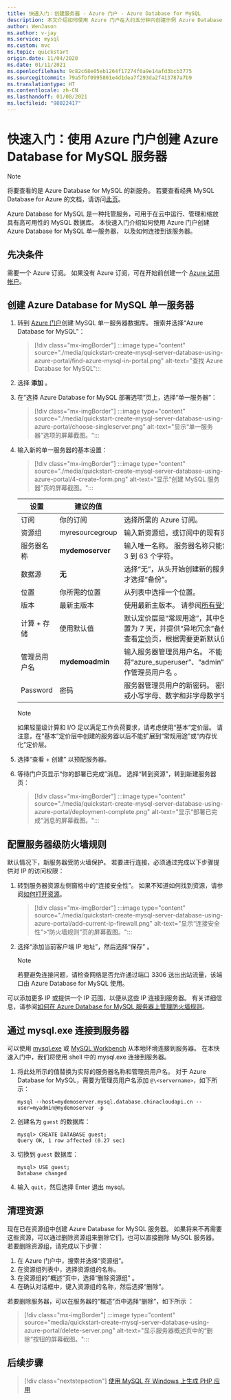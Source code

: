 ```yaml
---
title: 快速入门：创建服务器 - Azure 门户 - Azure Database for MySQL
description: 本文介绍如何使用 Azure 门户在大约五分钟内创建示例 Azure Database for MySQL 服务器。
author: WenJason
ms.author: v-jay
ms.service: mysql
ms.custom: mvc
ms.topic: quickstart
origin.date: 11/04/2020
ms.date: 01/11/2021
ms.openlocfilehash: 9c82c68e05eb1264f17274f0a9e14afd3bcb3775
ms.sourcegitcommit: 79a5fbf0995801e4d1dea7f293da2f413787a7b9
ms.translationtype: HT
ms.contentlocale: zh-CN
ms.lasthandoff: 01/08/2021
ms.locfileid: "98022417"
---
```

# <a name="quickstart-create-an-azure-database-for-mysql-server-by-using-the-azure-portal"></a>快速入门：使用 Azure 门户创建 Azure Database for MySQL 服务器

> [!NOTE]
> 将要查看的是 Azure Database for MySQL 的新服务。 若要查看经典 MySQL Database for Azure 的文档，请访问[此页](https://docs.azure.cn/zh-cn/mysql-database-on-azure/)。

Azure Database for MySQL 是一种托管服务，可用于在云中运行、管理和缩放具有高可用性的 MySQL 数据库。 本快速入门介绍如何使用 Azure 门户创建 Azure Database for MySQL 单一服务器， 以及如何连接到该服务器。

## <a name="prerequisites"></a>先决条件
需要一个 Azure 订阅。 如果没有 Azure 订阅，可在开始前创建一个 [Azure 试用帐户](https://www.microsoft.com/china/azure/index.html?fromtype=cn)。

## <a name="create-an-azure-database-for-mysql-single-server"></a>创建 Azure Database for MySQL 单一服务器
1. 转到 [Azure 门户](https://portal.azure.cn/)创建 MySQL 单一服务器数据库。 搜索并选择“Azure Database for MySQL”：

   >[!div class="mx-imgBorder"]
   > :::image type="content" source="./media/quickstart-create-mysql-server-database-using-azure-portal/find-azure-mysql-in-portal.png" alt-text="查找 Azure Database for MySQL":::

1. 选择 **添加** 。

2. 在”选择 Azure Database for MySQL 部署选项”页上，选择“单一服务器”：
   >[!div class="mx-imgBorder"]
   > :::image type="content" source="./media/quickstart-create-mysql-server-database-using-azure-portal/choose-singleserver.png" alt-text="显示“单一服务器”选项的屏幕截图。":::

3. 输入新的单一服务器的基本设置：

   >[!div class="mx-imgBorder"]
   > :::image type="content" source="./media/quickstart-create-mysql-server-database-using-azure-portal/4-create-form.png" alt-text="显示“创建 MySQL 服务器”页的屏幕截图。":::

   **设置** | **建议的值** | **说明**
   ---|---|---
   订阅 | 你的订阅 | 选择所需的 Azure 订阅。
   资源组 |  myresourcegroup | 输入新资源组，或订阅中的现有资源组。
   服务器名称 | **mydemoserver** | 输入唯一名称。 服务器名称只能包含小写字母、数字和连字符 (-) 字符。 必须包含 3 到 63 个字符。
   数据源 |**无** | 选择“无”，从头开始创建新的服务器  。 仅当从现有服务器的异地备份进行还原时，才选择“备份”。
   位置 |你所需的位置 | 从列表中选择一个位置。
   版本 | 最新主版本| 使用最新主版本。 请参阅[所有受支持的版本](../mysql/concepts-supported-versions.md)。
   计算 + 存储 | 使用默认值| 默认定价层是“常规用途”，其中包含 4 个 vCore 和 100 GB 存储  。 备份保留期设置为 7 天，并提供“异地冗余”备份选项 。<br/>查看[定价](https://azure.cn/pricing/details/mysql/)页，根据需要更新默认值。
   管理员用户名 | **mydemoadmin** | 输入服务器管理员用户名。 不能将“azure_superuser”、“admin”、“administrator”、“root”、“guest”或“public”用作管理员用户名     。
   Password | 密码 | 服务器管理员用户的新密码。 密码长度必须为 8 到 128 个字符，并包含大写字母或小写字母、数字和非字母数字字符（！、$、#、% 等）的组合。
  

   > [!NOTE]
   > 如果轻量级计算和 I/O 足以满足工作负荷要求，请考虑使用“基本”定价层。 请注意，在“基本”定价层中创建的服务器以后不能扩展到“常规用途”或“内存优化”定价层。

4. 选择“查看 + 创建”  以预配服务器。

5. 等待门户页显示“你的部署已完成”消息。 选择“转到资源”，转到新建服务器页：

   > [!div class="mx-imgBorder"]
   > :::image type="content" source="./media/quickstart-create-mysql-server-database-using-azure-portal/deployment-complete.png" alt-text="显示“部署已完成”消息的屏幕截图。":::

## <a name="configure-a-server-level-firewall-rule"></a>配置服务器级防火墙规则

默认情况下，新服务器受防火墙保护。 若要进行连接，必须通过完成以下步骤提供对 IP 的访问权限：

1. 转到服务器资源左侧窗格中的“连接安全性”。 如果不知道如何找到资源，请参阅[如何打开资源](../azure-resource-manager/management/manage-resources-portal.md#open-resources)。

   >[!div class="mx-imgBorder"]
   > :::image type="content" source="./media/quickstart-create-mysql-server-database-using-azure-portal/add-current-ip-firewall.png" alt-text="显示“连接安全性”>“防火墙规则”页的屏幕截图。":::

2. 选择“添加当前客户端 IP 地址”，然后选择“保存” 。

   > [!NOTE]
   > 若要避免连接问题，请检查网络是否允许通过端口 3306 送出出站流量，该端口由 Azure Database for MySQL 使用。 

可以添加更多 IP 或提供一个 IP 范围，以便从这些 IP 连接到服务器。 有关详细信息，请参阅[如何在 Azure Database for MySQL 服务器上管理防火墙规则](./concepts-firewall-rules.md)。

## <a name="connect-to-the-server-by-using-mysqlexe"></a>通过 mysql.exe 连接到服务器
可以使用 [mysql.exe](https://dev.mysql.com/doc/refman/8.0/en/mysql.html) 或 [MySQL Workbench](./connect-workbench.md) 从本地环境连接到服务器。 在本快速入门中，我们将使用 shell 中的 mysql.exe 连接到服务器。

1. 将此处所示的值替换为实际的服务器名称和管理员用户名。 对于 Azure Database for MySQL，需要为管理员用户名添加 `@\<servername>`，如下所示： 

      ```azurecli
      mysql --host=mydemoserver.mysql.database.chinacloudapi.cn --user=myadmin@mydemoserver -p
      ```

2. 创建名为 `guest` 的数据库：
      ```
      mysql> CREATE DATABASE guest;
      Query OK, 1 row affected (0.27 sec)
      ```
3. 切换到 `guest` 数据库：
      ```
      mysql> USE guest;
      Database changed
      ```
4. 输入 `quit`，然后选择 Enter 退出 mysql。

## <a name="clean-up-resources"></a>清理资源
现在已在资源组中创建 Azure Database for MySQL 服务器。  如果将来不再需要这些资源，可以通过删除资源组来删除它们，也可以直接删除 MySQL 服务器。 若要删除资源组，请完成以下步骤：
1. 在 Azure 门户中，搜索并选择“资源组”。
2. 在资源组列表中，选择资源组的名称。
3. 在资源组的“概述”页中，选择“删除资源组” 。
4. 在确认对话框中，键入资源组的名称，然后选择“删除”。

若要删除服务器，可以在服务器的“概述”页中选择“删除”，如下所示 ：
> [!div class="mx-imgBorder"]
> :::image type="content" source="media/quickstart-create-mysql-server-database-using-azure-portal/delete-server.png" alt-text="显示服务器概述页中的“删除”按钮的屏幕截图。":::

## <a name="next-steps"></a>后续步骤
> [!div class="nextstepaction"]
>[使用 MySQL 在 Windows 上生成 PHP 应用](../app-service/tutorial-php-mysql-app.md)

